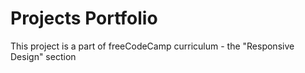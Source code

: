# Projects Portfolio
This project is a part of freeCodeCamp curriculum - the "Responsive Design" section
